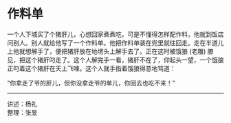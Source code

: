 # 作料单

一个人下城买了个猪肝儿，心想回家煮煮吃，可是不懂得怎样配作料，他就到饭店问别人。别人就给他写了一个作料单。他把作料单装在兜里就往回走。走在半道儿上他就想解手了，便把猪肝放在地塄头上解手去了。正在这时被饿狼 (老雕) 膫见，把这个猪肝叼走了。这个人解完手一看，猪肝不在了，仰起头一望，一个饿狼正叼着这个猪肝在天上飞哩。这个人就手指着饿狼得意地骂道：

“你拿走了爷的肝儿，但你没拿走爷的单儿，你回去也吃不来！”

---

讲述：杨礼  
整理：张昱
